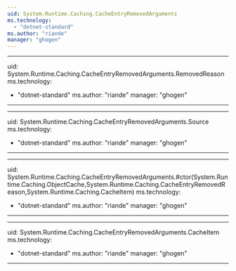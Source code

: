 ```yaml
---
uid: System.Runtime.Caching.CacheEntryRemovedArguments
ms.technology: 
  - "dotnet-standard"
ms.author: "riande"
manager: "ghogen"
---
```


---
uid: System.Runtime.Caching.CacheEntryRemovedArguments.RemovedReason
ms.technology: 
  - "dotnet-standard"
ms.author: "riande"
manager: "ghogen"
---

---
uid: System.Runtime.Caching.CacheEntryRemovedArguments.Source
ms.technology: 
  - "dotnet-standard"
ms.author: "riande"
manager: "ghogen"
---

---
uid: System.Runtime.Caching.CacheEntryRemovedArguments.#ctor(System.Runtime.Caching.ObjectCache,System.Runtime.Caching.CacheEntryRemovedReason,System.Runtime.Caching.CacheItem)
ms.technology: 
  - "dotnet-standard"
ms.author: "riande"
manager: "ghogen"
---

---
uid: System.Runtime.Caching.CacheEntryRemovedArguments.CacheItem
ms.technology: 
  - "dotnet-standard"
ms.author: "riande"
manager: "ghogen"
---

